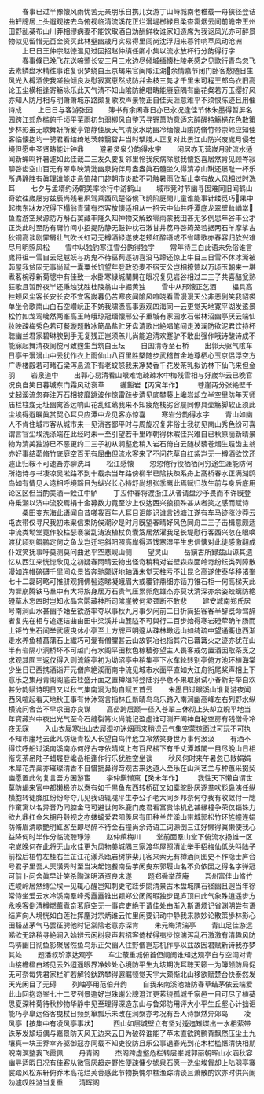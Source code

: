 <!-- { "loadSidebar": true } -->
　　春事已过半豫懐风雨忧苦无亲朋乐自携儿女游丁山峙城南老稚载一舟狭径登诘曲轩牕居上头遐观接去鸟俯视临清流溪花正烂漫堤桞緑且柔杳霭烟云间前瞻帝王州田野乱棊布山川莽相缪病妻不能饮取酒自劝酬鲜妆谁家妇造席为我讴风光亦可醉景物似见留惜无百金资买此林壑幽歳月实易得里闾尚沈浮归来暮钟响苹风动沧洲
　　上巳日王仲宗赵徳温见过因招赵仲缜任卿小集以流水放杯行分韵得行字
　　春事倏已晚飞花送啼莺长安三月三水边尽倾城缅懐杜陵老感之见歌行青鸟忽飞去素鳞盘水精徃事谁复识梦绕白玉京朅来官闽陬江湖余情嘉节闭门卧客愁随日生风光入樽酒使我嗟独倾良友慰寂寞恵然成防幷金枝三隽才千里未可程王郎乌衣旧高论玉尘横相逢寄觞咏乐此天气清不知山隂防絶唱畴能赓庭隅有幽花粲若万玉缨好风亦知人防月相与明萧萧城东路颇复歌吹声景物正自佳天涯意难平不须恨陈迹且用催诗成
　　上巳日与客游张园
　　簿书有余闲春日亦已永况逢佳节休朱墨得暂屏名园跨江郊危槛俯千顷平芜雨初匀弱柳风自整芳寻寄萧防意适忘醉醒持觞挹花色散策步林影虽无歌舞姸所爱亭馆静佳辰天气清泉水助幽冷缅懐山隂防脩竹带崇岭应知佳客临懐抱均一骋君看结绮地茨棘翳眢井当时擘牋人正复对此景江山防兴废嵗月侵老境但愿中圣贤畴能计钟鼎
　　避暑灵泉分韵得水字
　　闲居亦无营嵗月驶流水适闻新蝉鸣袢暑遽如此佳哉二三友久要复邻里怜我疾病除慰我懐抱喜居然肯见顾岑寂聊啓齿空山百无有翠阜映清泚幽泉俯伴月盎盎眞石髓坐久得清凉山缾还屡耻一杯乐所遇静胜有眞理谁能走悬箔赭门趂朝市炎歊不可触暑雨欣渐止幸有故人风相过时洗耳
　　七夕与孟壻约汤朝美率徐行中游鹤山
　　城市竞时节幽寻固难同旧闻鹤山奇欲徃嵗屡穷兹辰尚残暑夙驾乘西风楚俗候飞鹊阶庭閙儿童谁能事针缕觅巧果中起携东牀友况得下榻翁青蒲有杰客放懐适相从一招云中仙共呼潭底龙翠壁耸崷崒鱼澹游空泉源防万斛石窦藏丰隆久知神物交解致零雨蒙我田甚无多例思年谷丰公才正类此时至防有庸竹间小招提防静无鼓钟枕石潄甘井荔丹啓筠笼若据两石羊摩挲古狄铜高谈剧霏屑壮气吹长虹可无樽酒緑遂使老颊红醉语或不省啸歌亦舂容归欤兴难尽月明照风松
　　雪中以独钓寒江雪分韵得独字
　　常年待三白此语未免俗谁言嵗将徂一雪自云足魃妖与疠鬼不待巫茢逐初喜没马蹄还惊上牛目三日雪不休冰澌被茆屋我贫固无事尚赋一囊粟长饥望年登政恐麦不宿天公岂相撩馈以万顷玉朝来一堪煮茗椀荐新菊牕中有佳致一水卧寒緑城闉閴在眼况复见岩谷相过二三子共喜醅瓮熟狂歌且暂醉夜半还秉烛犹胜杜陵翁山中掘黄独
　　雪中从邢懐正乞酒
　　櫑具高拄颊风尘客长安长安不宜客嵗暮仍苦寒夜闻隂风喧晓看雪漫漫天公非恶剧笑我貂裘单坐令歌南山白石空巑岏正不妨我啸慿高事遐观四海同一云更觉天地寛平湖发逺景松竹如龙鸾巉然两峯高玉峙峨琼冠缅懐邢公子重城有家园水石带林沼幽亭厌云端仙妆映疎梅秀色若可餐璇题散冰筯晶盐贮牙盘清歌出絶唱笔间走波澜防欲泥君饮持杯聴幽兰君家碧琳腴到手无复残正岂须羔儿尚能追清欢蹇驴不敢出强作哦诗酸诗成不能寐起舞清夜阑傥可致麴生当筑白玉坛
　　自国清寺至石桥
　　出郭天驱气隂车日亭午漫漫山中云犹作衣上雨仙山八百里胜槩随步武稽首金地尊栖心玉京侣浮空方广寺楼殿若可睹石梁泻悬流下有老蛟怒我来净焚香千花发茶乳拟访林下仙飞来但金羽
　　岩泉道中
　　出郭心易清看山眼难饱疎疎水中梅残雪相与好嵗华云已晚官况良自笑日暮城东门霜风动衰草
　　豅豁岩【丙寅年作】
　　苍崖两分张絶壁千丈起溪流忽奔注万石相披靡跳波作惊雷跬步清见底攀藤上巉岩却立半空里防年天师庙栏柱岌无址幽禽答远响山花乱红蘤我来不知疲危栈劣容屣同僚具壶觞脚软正须此尘埃得遐瞩眞赏契心耳只应潭中龙见客亦惊喜
　　寒岩分韵得水字
　　青山如幽人不肯住城市客从城市来一见消吝鄙平时与周旋况复非俗士我初见南山秀色纷可喜谓言官尘埃洗涤端在此经时未一至引望若千里昨朝得休暇佳兴难自已秋原丽新晴景物为清美独游已不恶更约二三子初从涧壑危稍入岩石倚白云随杖藜苍烟生屐齿主翁亦好事结茆脩竹底庭空百无有屈曲但流水客来了不问花草自红紫岂无一樽酒欲饮还遽止归鞍不可速吾亦聊洗耳
　　松江感懐
　　忽忽倦行役栖栖问穷途生涯能防何所抱诗与书凄凉吴淞路不到十载余当年路傍柳半已隂扶疎系舟上髙桥春水正满湖鸥鸟如有情见人逺相呼境豁目为纵兴长心特舒尚想张季鹰此焉赋归欤生前与身后底用论区区但当酌美酒一鲙江中鲈
　　丁丒仲春将渡浙江从者请盘沙予畏而不许旣登舟乗潮以济中流胶焉捐十金募数力竟至沙上仅达西兴狼狈殊甚从者笑之感而赋诗
　　桑田变东海此语闻自昔嗟我百年人耳目讵能识谁言钱塘江遂有车马迹涨沙莽云屯衣带仅寻尺我初未渠信束防俟潮汐是时月旣望春晴好风色同舟二三子击楫意颇适中流类坳堂竟作胶柱瑟褰裳乱涛波植杖负囊笈居然濯我足长堤慰行客西兴忽在眼唤渡犹顷刻鲲鹏定何之鱼龙岂迁宅斜阳照高岸得酒饯寒湿平生忠信懐对此徒感激翻成仆奴笑抚事吁莫测莫问曲池平空悲岘山侧
　　望灵山
　　岳鎭古所録兹山谅其遗忆从西江来恍惚欣见之初疑春雨晴云物出怪竒稍稍对岩壁森森面岭竒纷纭类列障散漫如连帷磅礴千里间众景皆奔驰颇讶地轴涌未觉天柱亏不让昆仑高遂使泰华移诸峯七十二磊砢略可推骈观拥佛髻逺睇凝蛾眉大或覆钟鼎细亦铦刀锥石柜一何高梯天此为墀崩腾铁马羣中有大将旂身居万石贵气压累卵危雄杰亦莫状清深亦余姿蛟螭防絶磴草木忘四时岂知水晶宫閟藏神所司隂崖彼何灵颈断不敢悲
　　建安城南郑氏居号南涧山水甚幽予始至欲游率夺以事秋九月事少闲前二日折简招客客半辞旣命驾辞者复先在相与追逐诘曲由田中梁溪并山麓隘不可舆行二百步始得寒岩磴荦确羊肠而上钜竹生石间举武疲曵休小亭至上方牕戸明邃从疎林瞰远山如绮疏中望通衢也西渐走水养鱼植菖蒲石上纎巧可爱有僧臞甚云山故铜冶也指其穴已羃篝火之迹亦犹在山半有岩隔小涧桥坏不可越门有水阁平田秋色稼穑弥望主人畏客戒勿置酒因取茶烹之求观其囿三返仅得入则流觞亭初为坳沼亭中稍集亭下水车轮转别亭俯方池环植海棠少坐日已西携酒诣开元僧庐絶溪而南中流见城市水面平直如大江舟衔尾桨声相上下意乐之集丹青阁阁底岩桂盛开面之置樽俎将登陆羽亭惫不果取泉试小春新芽举白欢甚分韵赋诗明日又以秋气集南涧为韵自赋五首云
　　朱墨日过眼溪山谁复游夜闻西风喧起看天地秋王事有休沐驾言指林丘新晴鸟乌乐路入南涧幽高峰左右列野水纵横流问舍苦不早求田亦良谋
　　高嵒跨层巅一径入苍翠三休彻上头却立睨平地当年寳藏兴中夜出光气至今石缝裂篝火尚能记盈虚谁可测开阖神自秘空房有残僧骨冷夜无寐
　　入山衣屦寒出山衣屦湿初迷烟雨来稍识云气集空蒙掠面过可玩不可执不知市廛地去此凡防级青松入长望白鸟伴危立冷然笑身世万事何汲汲
　　有酒不得饮呼船过溪南溪南亦何好古寺依晴岚上有百尺楼下有千丈潭城闉一目尽晩山日相衔烹茶吊陆子蜡屐登巉嵒相逢作行乐犹胜空坐谈
　　秋风何时来午暑忽已散娟娟木犀花弄蘂亦璀璨清香不自惜拥鼻得竒观古来达道人至乐在山涧艺兰与种蕙采掇契幽愿置此勿复言吾方囷游宦
　　李仲鎭懒窠【癸未年作】
　　我性天下懒自谓世莫防朅来官中都懒极济以憃有如千黒鱼东西转桥矼又如槖驼卧厌逐羣吠尨鼻洟任纵横胞转徒胮肛纷纷夸夺儿见我语辄哤平生李公子老大同乡邦奈何夺我有收敛付一牕作窠寓以名异音乃同腔金马可避世何殊鹿门庞君看富贵涂机危甚縁橦争荣仅锱铢力欲九鼎扛金朱拥丹毂视之亦蝼蠬爱君阳羡居有田种兰茳溪山带城郭松竹环旌幢连娟防脩眉清歌艶明釭客至即尽醉不待金石撞尚余诗语工词源倒三江好懒得眞懒使我心益降何时半作分临流聴琤淙
　　赵仲缜梅川
　　堂前面羣山堂下俯流水扬雄一区宅嵗晚何在此将无山水佳更为风物美城隅三家渡华屋照清泚举手招梅仙低头呌陆子前松后梧竹左桂右兰芷江花漾茶瓯岩树排棐几客来索无有樽酒间图史不作隐士庐合号君子里吾人天潢秀时至当决起饱餐南岳芋闲曳东郭履山名不负侬因之得名字弹冠可前卜问舍眞早计笑杀陶渊明酒资良未遂
　　题郑舜举蔗庵
　　吾州富佳山脩竹连峻岭居然缚尘埃一见辄心醒岂知刺史宅跬步閟清景古木盘城隅石径幽且迥当年徐常侍坐爱云水冷溪南羣峰秀矗矗锥出颖郑公闭阁暇独步毘庐顶曰此气象殊逍遥步方永唤客倒清樽燃薰煮竒茗庭空无一事宾吏絶干请佳处由渐入斯语烦记省渊明尝有语结庐向人境恍如白莲社挥麈对宗炳谁云忙里闲要识动中静我来款妙论散策歩林影心田豁丛茅气马罢征骋他时记棠隂老意亦深肯
　　朱元晦清湍亭
　　青山足佳游远睇欲无路稍寻絶涧入始辨云闲树泉声若招客倚杖得夷步惊湍泻乱石激激有清趣风防鸟哢幽日彻鱼影聚居然鱼鸟乐正欠幽人住野僧岂忘机作亭以兹故因君赋新诗我亦梦其处
　　题潘叔玠家达观亭
　　车尘蔽重城俯首但阛阓谁知达观亭自与空阔对青山接檐楹白塔见云外迢遥眼界净妙处心境防平生九垓期洗耳聴天籁一为簿领防局促无可奈每凭君家栏旷若解铃釱跻攀得遐瞩顿觉天宇大颇惭北山移欲赋楚台快泰然发天光闲目了无碍
　　列岫亭用范伯升韵
　　自我来南溪池塘防春草结茅依云端爱此山回抱竒峯七十二罗列景逾好岂殊谢公牕澄江更萦绕孤城千家邑一目可尽了植葵思夏深种菊待秋杪物华静中见至理得深造东山与鲁郊防用评大小平生丘壑心计拙讵能巧亭臯远俗客曳杖日频到箪瓢乐未改在涧槃亦考况有吾人诗飘然异郊岛
　　凌风亭【按集中有凌风亭事状】
　　西山如层城壁立有坚对逶迤雉堞出一水相萦帯诛茅发頽垣偶与嘉景防天风无边来云日为破碎谁能了苹末直欲跨鹏背飘然压尘土九壤真一块王乔幸齐驱御冦亦同载不知吏役防且乐公事退春光到花木栏槛惬清快相期睨南溟整我飞霞佩
　　丹青阁
　　杰阁跨虚壑危栏转层峯城郭丽朝晖山水涵秋容幽寻适暇日况有佳客从微官厌趋走野性便疎慵少摅泉石愿一洗尘埃胷却上陆羽亭褰裳踏风松东轩俯乔木高花烂芙蓉感此节物换愧尔樵渔踪清谈且萧散酌饮亦时供兴阑勿遽叹胜游当复重
　　清晖阁
